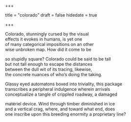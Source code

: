 +++

title = "colorado"
draft = false
hidedate = true

+++

Colorado, stunningly cursed by the visual  
effects it evokes in humans, is yet one  
of many categorical impositions on an other  
wise unbroken map. How did it come to be  

so stupidly square? Colorado could be said to be tall  
but not tall enough to escape the distances  
between the dull wit of its tracing, likewise,  
the concrete nuances of who’s doing the taking.  

Glassy eyed automatons boxed into triviality, this package  
transcribes a peripheral indulgence wherein arrivals  
conceptualize a tangle of crippled roadway, a damaged  

matériel device. Wind through timber diminished in ice  
and a vertical crag, where, and toward what end, does  
one inscribe upon this breeding enormity a proprietary line?  

~~~//
